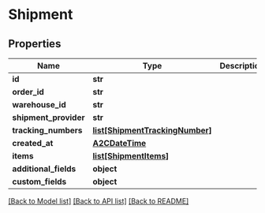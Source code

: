 # Shipment

## Properties
Name | Type | Description | Notes
------------ | ------------- | ------------- | -------------
**id** | **str** |  | [optional] 
**order_id** | **str** |  | [optional] 
**warehouse_id** | **str** |  | [optional] 
**shipment_provider** | **str** |  | [optional] 
**tracking_numbers** | [**list[ShipmentTrackingNumber]**](ShipmentTrackingNumber.md) |  | [optional] 
**created_at** | [**A2CDateTime**](A2CDateTime.md) |  | [optional] 
**items** | [**list[ShipmentItems]**](ShipmentItems.md) |  | [optional] 
**additional_fields** | **object** |  | [optional] 
**custom_fields** | **object** |  | [optional] 

[[Back to Model list]](../README.md#documentation-for-models) [[Back to API list]](../README.md#documentation-for-api-endpoints) [[Back to README]](../README.md)


